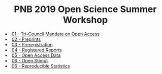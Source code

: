 <!DOCTYPE html>
<head>
<center><H1>PNB 2019 Open Science Summer Workshop</H1></center>


<li> <a href="https://drfeinberg.github.io/PNB-Open-Science-Summer-Workshop/01-Tri-Council-Open-Access.slides.html">01 - Tri-Council Mandate on Open Access</a></li>
<li> <a href="https://github.com/drfeinberg/PNB-Open-Science-Summer-Workshop/blob/master/docs/02-Preprints.slides.html">02 - Preprints</a></li>
<li> <a href="https://github.com/drfeinberg/PNB-Open-Science-Summer-Workshop/blob/master/docs/03-Preregistration.slides.html">03 - Preregistration</a></li>
<li> <a href="https://github.com/drfeinberg/PNB-Open-Science-Summer-Workshop/blob/master/docs/04-Registered-Reports.slides.html">04 - Registered Reports</a></li>
<li> <a href="https://github.com/drfeinberg/PNB-Open-Science-Summer-Workshop/blob/master/docs/05-Open-Access-Data.slides.html">05 - Open Access Data</a></li>
<li> <a href="https://github.com/drfeinberg/PNB-Open-Science-Summer-Workshop/blob/master/docs/06-Open-Stimuli.slides.html">06 - Open Stimuli</a></li>
<li> <a href="https://github.com/drfeinberg/PNB-Open-Science-Summer-Workshop/blob/master/docs/07-Reproducible-Statistics.slides.html">06 - Reproducible Statistics</a></li>


</head>

